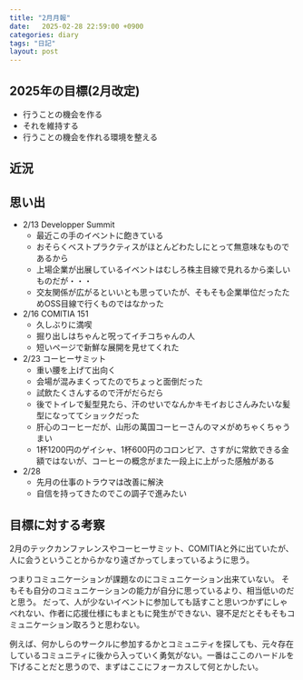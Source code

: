 ```yaml
---
title: "2月月報"
date:   2025-02-28 22:59:00 +0900
categories: diary
tags: "日記"
layout: post
---
```


## 2025年の目標(2月改定)

* 行うことの機会を作る
* それを維持する
* 行うことの機会を作れる環境を整える

## 近況

## 思い出

* 2/13 Developper Summit
  * 最近この手のイベントに飽きている
  * おそらくベストプラクティスがほとんどわたしにとって無意味なものであるから
  * 上場企業が出展しているイベントはむしろ株主目線で見れるから楽しいものだが・・・
  * 交友関係が広がるといいとも思っていたが、そもそも企業単位だったためOSS目線で行くものではなかった
* 2/16 COMITIA 151
  * 久しぶりに満喫
  * 掘り出しはちゃんと呪ってイチコちゃんの人
  * 短いページで新鮮な展開を見せてくれた
* 2/23 コーヒーサミット
  * 重い腰を上げて出向く
  * 会場が混みまくってたのでちょっと面倒だった
  * 試飲たくさんするので汗がだらだら
  * 後でトイレで髪型見たら、汗のせいでなんかキモイおじさんみたいな髪型になっててショックだった
  * 肝心のコーヒーだが、山形の萬国コーヒーさんのマメがめちゃくちゃうまい
  * 1杯1200円のゲイシャ、1杯600円のコロンビア、さすがに常飲できる金額ではないが、コーヒーの概念がまた一段上に上がった感触がある
* 2/28
  * 先月の仕事のトラウマは改善に解決
  * 自信を持ってきたのでこの調子で進みたい

## 目標に対する考察

2月のテックカンファレンスやコーヒーサミット、COMITIAと外に出ていたが、人に会うということからかなり遠ざかってしまっているように思う。  

つまりコミュニケーションが課題なのにコミュニケーション出来ていない。
そもそも自分のコミュニケーションの能力が自分に思っているより、相当低いのだと思う。
だって、人が少ないイベントに参加しても話すこと思いつかずにしゃべれない、作者に応援仕様にもまともに発生ができない、寝不足だとそもそもコミュニケーション取ろうと思わない。

例えば、何かしらのサークルに参加するかとコミュニティを探しても、元々存在しているコミュニティに後から入っていく勇気がない。一番はここのハードルを下げることだと思うので、まずはここにフォーカスして何とかしたい。

